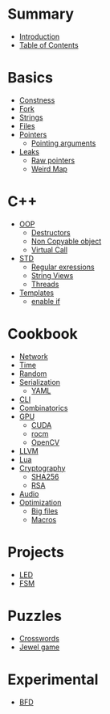 # Summary

- [Introduction]()
- [Table of Contents]()

# Basics

- [Constness](./basics/constness.md)
- [Fork](./basics/fork.md)
- [Strings](./basics/strings.md)
- [Files](./basics/files.md)
- [Pointers](./basics/pointers/README.md)
  - [Pointing arguments](./basics/pointers/arguments.md)
- [Leaks](./basics/leaks/README.md)
  - [Raw pointers](./basics/leaks/containers.md)
  - [Weird Map](./basics/leaks/stdmap.md)

# C++

- [OOP](./cpp/oop/README.md)
  - [Destructors](./cpp/oop/destructors.md)
  - [Non Copyable object](./cpp/oop/non_copyable.md)
  - [Virtual Call](./cpp/oop/virtual_call.md)
- [STD](./cpp/std/README.md)
  - [Regular exressions](./cpp/std/regex.md)
  - [String Views](./cpp/std/string_view.md)
  - [Threads](./cpp/std/thread.md)
- [Templates](./cpp/templates/README.md)
  - [enable if](./cpp/templates/enable_if.md)

# Cookbook

- [Network](./net/README.md)
- [Time](./time/README.md)
- [Random](./random/README.md)
- [Serialization](./serialization/README.md)
  - [YAML]()
- [CLI]()
- [Combinatorics]()
- [GPU]()
  - [CUDA]()
  - [rocm]()
  - [OpenCV]()
- [LLVM]()
- [Lua]()
- [Cryptography]()
  - [SHA256](./crypto/sha.md)
  - [RSA](./crypto/rsa_encrypt_decrypt.md)
- [Audio]()
- [Optimization]()
  - [Big files]()
  - [Macros]()

# Projects

- [LED]()
- [FSM]()

# Puzzles

- [Crosswords]()
- [Jewel game]()

# Experimental

- [BFD]()